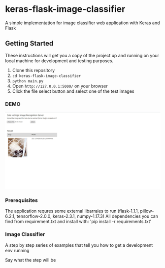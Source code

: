 # keras-flask-image-classifier
A simple implementation for image classifier web application with Keras and Flask


## Getting Started
These instructions will get you a copy of the project up and running on your local machine for development and testing purposes.
1. Clone this repository
2. `cd keras-flask-image-classifier`
3. `python main.py`
4. Open `http://127.0.0.1:5000/` on your browser
5. Click the file select button and select one of the test images


### DEMO
![Screenshot](demo.png)


### Prerequisites
The application requres some external libarraies to run (flask-1.1.1, pillow-6.2.1, tensorflow-2.0.0, keras-2.3.1, numpy-1.17.3)
All dependencies you can find from requirement.txt and install with:
'pip install -r requirements.txt'


### Image Classifier

A step by step series of examples that tell you how to get a development env running

Say what the step will be
